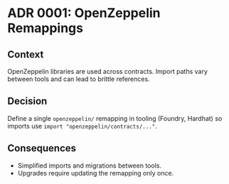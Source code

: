 # ADR 0001: OpenZeppelin Remappings

## Context
OpenZeppelin libraries are used across contracts. Import paths vary between tools and can lead to brittle references.

## Decision
Define a single `openzeppelin/` remapping in tooling (Foundry, Hardhat) so imports use `import "openzeppelin/contracts/..."`.

## Consequences
- Simplified imports and migrations between tools.
- Upgrades require updating the remapping only once.
